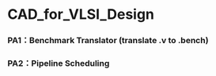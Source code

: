 # CAD_for_VLSI_Design
### PA1：Benchmark Translator (translate .v to .bench)
### PA2：Pipeline Scheduling
